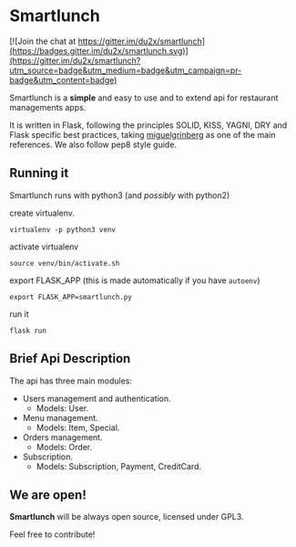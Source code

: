Smartlunch
========

[![Join the chat at https://gitter.im/du2x/smartlunch](https://badges.gitter.im/du2x/smartlunch.svg)](https://gitter.im/du2x/smartlunch?utm_source=badge&utm_medium=badge&utm_campaign=pr-badge&utm_content=badge)

Smartlunch is a **simple** and easy to use and to extend api for restaurant managements apps.

It is written in Flask, following the principles SOLID, KISS, YAGNI, DRY and Flask specific best practices, taking [miguelgrinberg](https://github.com/miguelgrinberg) as one of the main references. We also follow pep8 style guide.

Running it
--------

Smartlunch runs with python3 (and *possibly* with python2)

create virtualenv.

`virtualenv -p python3 venv`


activate virtualenv

`source venv/bin/activate.sh`


export FLASK_APP (this is made automatically if you have `autoenv`)

`export FLASK_APP=smartlunch.py`


run it

`flask run`

Brief Api Description
----

The api has three main modules:
- Users management and authentication.
    - Models: User.
- Menu management.
    - Models: Item, Special.
- Orders management.
    - Models: Order.
- Subscription.
    - Models: Subscription, Payment, CreditCard.


We are open!
-----
**Smartlunch** will be always open source, licensed under GPL3.

Feel free to contribute!
